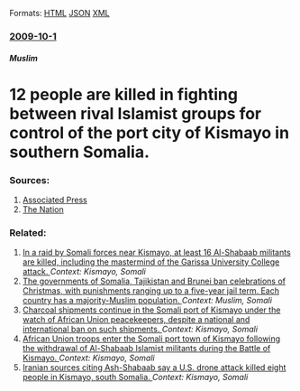 
Formats: [HTML](/news/2009/10/1/12-people-are-killed-in-fighting-between-rival-islamist-groups-for-control-of-the-port-city-of-kismayo-in-southern-somalia.html)  [JSON](/news/2009/10/1/12-people-are-killed-in-fighting-between-rival-islamist-groups-for-control-of-the-port-city-of-kismayo-in-southern-somalia.json)  [XML](/news/2009/10/1/12-people-are-killed-in-fighting-between-rival-islamist-groups-for-control-of-the-port-city-of-kismayo-in-southern-somalia.xml)  

### [2009-10-1](/news/2009/10/1/index.md)

##### Muslim
#  12 people are killed in fighting between rival Islamist groups for control of the port city of Kismayo in southern Somalia. 




### Sources:

1. [Associated Press](http://www.google.com/hostednews/ap/article/ALeqM5g7OaI4_kjeHA-o4UhlmP7vlWmrrwD9B2EC980)
2. [The Nation](http://www.nation.co.ke/News/africa/-/1066/666184/-/136a8atz/-/index.html)

### Related:

1. [In a raid by Somali forces near Kismayo, at least 16 Al-Shabaab militants are killed, including the mastermind of the Garissa University College attack. ](/news/2016/06/2/in-a-raid-by-somali-forces-near-kismayo-at-least-16-al-shabaab-militants-are-killed-including-the-mastermind-of-the-garissa-university-col.md) _Context: Kismayo, Somali_
2. [The governments of Somalia, Tajikistan and Brunei ban celebrations of Christmas, with punishments ranging up to a five-year jail term. Each country has a majority-Muslim population. ](/news/2015/12/23/the-governments-of-somalia-tajikistan-and-brunei-ban-celebrations-of-christmas-with-punishments-ranging-up-to-a-five-year-jail-term-each.md) _Context: Muslim, Somali_
3. [Charcoal shipments continue in the Somali port of Kismayo under the watch of African Union peacekeepers, despite a national and international ban on such shipments. ](/news/2012/11/6/charcoal-shipments-continue-in-the-somali-port-of-kismayo-under-the-watch-of-african-union-peacekeepers-despite-a-national-and-internationa.md) _Context: Kismayo, Somali_
4. [African Union troops enter the Somali port town of Kismayo following the withdrawal of Al-Shabaab Islamist militants during the Battle of Kismayo. ](/news/2012/10/1/african-union-troops-enter-the-somali-port-town-of-kismayo-following-the-withdrawal-of-al-shabaab-islamist-militants-during-the-battle-of-ki.md) _Context: Kismayo, Somali_
5. [Iranian sources citing Ash-Shabaab say a U.S. drone attack killed eight people in Kismayo, south Somalia. ](/news/2012/09/7/iranian-sources-citing-ash-shabaab-say-a-u-s-drone-attack-killed-eight-people-in-kismayo-south-somalia.md) _Context: Kismayo, Somali_
